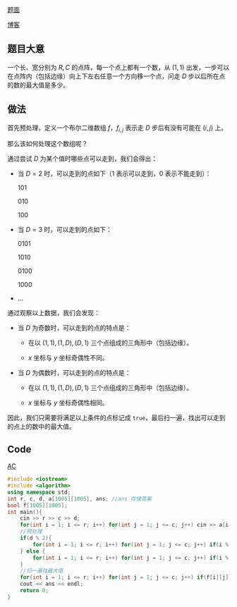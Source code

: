 [题面](https://www.luogu.com.cn/problem/AT879)

[博客](https://www.luogu.com.cn/blog/achjuncool/solution-at879)

## 题目大意

一个长、宽分别为 $R,C$ 的点阵，每一个点上都有一个数，从 $(1,1)$ 出发，一步可以在点阵内（包括边缘）向上下左右任意一个方向移一个点，问走 $D$ 步以后所在点的数的最大值是多少。

## 做法

首先预处理，定义一个布尔二维数组 $f$，$f_{i,j}$ 表示走 $D$ 步后有没有可能在 $(i,j)$ 上。

那么该如何处理这个数组呢？

通过尝试 $D$ 为某个值时哪些点可以走到，我们会得出：

- 当 $D=2$ 时，可以走到的点如下（$1$ 表示可以走到，$0$ 表示不能走到）：
  
  $101$
  
  $010$
  
  $100$

- 当 $D=3$ 时，可以走到的点如下：
  
  $0101$
  
  $1010$
  
  $0100$
  
  $1000$

- $\dots$

通过观察以上数据，我们会发现：

- 当 $D$ 为奇数时，可以走到的点的特点是：
  
  - 在以 $(1,1),(1,D),(D,1)$ 三个点组成的三角形中（包括边缘）。
  
  - $x$ 坐标与 $y$ 坐标奇偶性不同。

- 当 $D$ 为偶数时，可以走到的点的特点是：
  
  - 在以 $(1,1),(1,D),(D,1)$ 三个点组成的三角形中（包括边缘）。
  
  - $x$ 坐标与 $y$ 坐标奇偶性相同。

因此，我们只需要将满足以上条件的点标记成 `true`，最后扫一遍，找出可以走到的点上的数中的最大值。

## Code

[AC](https://www.luogu.com.cn/record/82970546)

```cpp
#include <iostream>
#include <algorithm>
using namespace std;
int r, c, d, a[1005][1005], ans; //ans 存储答案
bool f[1005][1005];
int main(){
	cin >> r >> c >> d;
	for(int i = 1; i <= r; i++) for(int j = 1; j <= c; j++) cin >> a[i][j];
	//预处理
    if(d % 2){
		for(int i = 1; i <= r; i++) for(int j = 1; j <= c; j++) if(i % 2 != j % 2 && (i - 1) + (j - 1) <= d) f[i][j] = true;
	} else {
		for(int i = 1; i <= r; i++) for(int j = 1; j <= c; j++) if(i % 2 == j % 2 && (i - 1) + (j - 1) <= d) f[i][j] = true;
	}
    //扫一遍找最大值
	for(int i = 1; i <= r; i++) for(int j = 1; j <= c; j++) if(f[i][j]) ans = max(a[i][j], ans);
	cout << ans << endl;
    return 0;
}
```
